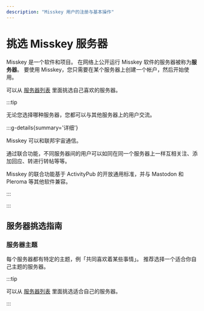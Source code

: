 ```yaml
---
description: "Misskey 用户的注册与基本操作"
---
```


# 挑选 Misskey 服务器

Misskey 是一个软件和项目。
在网络上公开运行 Misskey 软件的服务器被称为**服务器**。
要使用 Misskey，您只需要在某个服务器上创建一个帐户，然后开始使用。

可以从 [服务器列表](/servers/) 里面挑选自己喜欢的服务器。

:::tip

无论您选择哪种服务器，您都可以与其他服务器上的用户交流。

:::g-details{summary='详细'}

Misskey 可以和联邦宇宙通信。

通过联合功能，不同服务器间的用户可以如同在同一个服务器上一样互相关注、添加回应、转进行转帖等等。

Misskey 的联合功能基于 ActivityPub 的开放通用标准，并与 Mastodon 和 Pleroma 等其他软件兼容。

:::

:::

## 服务器挑选指南

### 服务器主题

每个服务器都有特定的主题，例「共同喜欢着某些事情」。
推荐选择一个适合你自己主题的服务器。

:::tip

可以从 [服务器列表](/servers/) 里面挑选适合自己的服务器。

:::